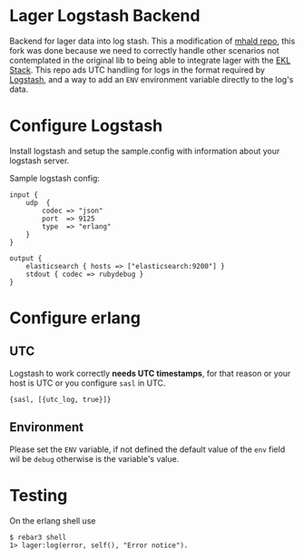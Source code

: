 Lager Logstash Backend
======================

Backend for lager data into log stash. This a modification of
[mhald repo](https://github.com/mhald/lager_logstash_backend),
this fork was done because we need to correctly handle other scenarios
not contemplated in the original lib to being able to integrate lager with the
[EKL Stack](https://www.elastic.co/webinars/introduction-elk-stack).
This repo ads UTC handling for logs in the format required by
[Logstash](https://www.elastic.co/products/logstash), and a way to add
an `ENV` environment variable directly to the log's data.

# Configure Logstash

Install logstash and setup the sample.config with information about your logstash server.

Sample logstash config:

```
input {
    udp  {
        codec => "json"
        port  => 9125
        type  => "erlang"
    }
}

output {
    elasticsearch { hosts => ["elasticsearch:9200"] }
    stdout { codec => rubydebug }
}
```

# Configure erlang
## UTC
Logstash to work correctly **needs UTC timestamps**, for that reason or
your host is UTC or you configure `sasl` in UTC.
~~~
{sasl, [{utc_log, true}]}
~~~

## Environment
Please set the `ENV` variable, if not defined the default value
of the `env` field wil be `debug` otherwise is the variable's value.


# Testing

On the erlang shell use

```
$ rebar3 shell
1> lager:log(error, self(), "Error notice").
```
